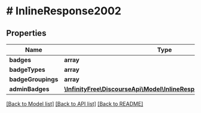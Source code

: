 # # InlineResponse2002

## Properties

Name | Type | Description | Notes
------------ | ------------- | ------------- | -------------
**badges** | **array** |  |
**badgeTypes** | **array** |  |
**badgeGroupings** | **array** |  |
**adminBadges** | [**\InfinityFree\DiscourseApi\Model\InlineResponse2002AdminBadges**](InlineResponse2002AdminBadges.md) |  |

[[Back to Model list]](../../README.md#models) [[Back to API list]](../../README.md#endpoints) [[Back to README]](../../README.md)
